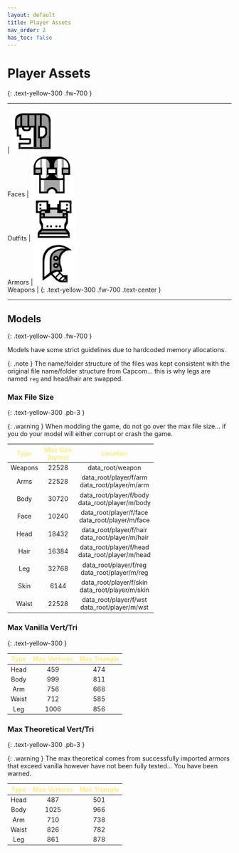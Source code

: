 ```yaml
---
layout: default
title: Player Assets
nav_order: 2
has_toc: false
---
```


# Player Assets
{: .text-yellow-300 .fw-700 }

---

| [![Faces](../../assets/images/face.png)](pl_face.html)<br>Faces | [![Outfits](../../assets/images/outfit.png)](pl_outfits.html)<br>Outfits | [![Armors](../../assets/images/body_armor.png)](pl_armors.html)<br>Armors | [![Weapons](../../assets/images/weapon.png)](pl_weapons.html)<br>Weapons |
{: .text-yellow-300 .fw-700 .text-center }

---

## Models
{: .text-yellow-300 .fw-700 }

Models have some strict guidelines due to hardcoded memory allocations.

{: .note }
The name/folder structure of the files was kept consistent with the original file name/folder structure from Capcom... this is why legs are named `reg` and head/hair are swapped.

### Max File Size
{: .text-yellow-300 .pb-3 }

{: .warning }
When modding the game, do not go over the max file size... if you do your model will either corrupt or crash the game.

| <span style="color:#ffeb82">Type</span>  | <span style="color:#ffeb82">Max Size<br>(bytes)</span> | <span style="color:#ffeb82">Location</span> | 
|:-------:|:-------------------:|:--------------------------------------------------:|
| Weapons |        22528        |                  data_root/weapon                  |
| Arms    |        22528        |  data_root/player/f/arm<br>data_root/player/m/arm  |
| Body    |        30720        | data_root/player/f/body<br>data_root/player/m/body |
| Face    |        10240        | data_root/player/f/face<br>data_root/player/m/face |
| Head    |        18432        | data_root/player/f/hair<br>data_root/player/m/hair |
| Hair    |        16384        | data_root/player/f/head<br>data_root/player/m/head |
| Leg     |        32768        |  data_root/player/f/reg<br>data_root/player/m/reg  |
| Skin    |         6144        | data_root/player/f/skin<br>data_root/player/m/skin |
| Waist   |        22528        |  data_root/player/f/wst<br>data_root/player/m/wst  |

### Max Vanilla Vert/Tri
{: .text-yellow-300 }

| <span style="color:#ffeb82">Type</span> | <span style="color:#ffeb82">Max Vertices</span> | <span style="color:#ffeb82">Max Triangle</span> |
|:-----:|:------------:|:------------:|
|  Head |      459     |      474     |
|  Body |      999     |      811     |
|  Arm  |      756     |      668     |
| Waist |      712     |      585     |
|  Leg  |     1006     |      856     |

### Max Theoretical Vert/Tri
{: .text-yellow-300 .pb-3 }

{: .warning }
The max theoretical comes from successfully imported armors that exceed vanilla however have not been fully tested... You have been warned. 

| <span style="color:#ffeb82">Type</span> | <span style="color:#ffeb82">Max Vertices</span> | <span style="color:#ffeb82">Max Triangle</span> |
|:-----:|:------------:|:------------:|
|  Head |      487     |      501     |
|  Body |     1025     |      966     |
|  Arm  |      710     |      738     |
| Waist |      826     |      782     |
|  Leg  |      861     |      878     |
